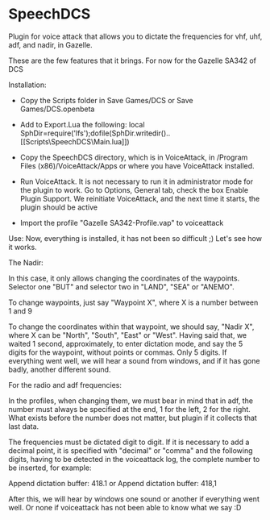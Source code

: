# SpeechDCS
Plugin for voice attack that allows you to dictate the frequencies for vhf, uhf, adf, and nadir, in Gazelle.

These are the few features that it brings. For now for the Gazelle SA342 of DCS

Installation:

- Copy the Scripts folder in Save Games/DCS or Save Games/DCS.openbeta

- Add to Export.Lua the following: local SphDir=require('lfs');dofile(SphDir.writedir()..[[Scripts\SpeechDCS\Main.lua]])

- Copy the SpeechDCS directory, which is in VoiceAttack, in /Program Files (x86)/VoiceAttack/Apps
  or where you have VoiceAttack installed.
  
- Run VoiceAttack. It is not necessary to run it in administrator mode for the plugin to work.
  Go to Options, General tab, check the box Enable Plugin Support. We reinitiate VoiceAttack, and the next time it starts, the plugin should be active

- Import the profile "Gazelle SA342-Profile.vap" to voiceattack

Use:
Now, everything is installed, it has not been so difficult ;)
Let's see how it works.

The Nadir:

In this case, it only allows changing the coordinates of the waypoints. Selector one "BUT" and selector two in "LAND", "SEA" or "ANEMO".

To change waypoints, just say "Waypoint X", where X is a number between 1 and 9

To change the coordinates within that waypoint, we should say, "Nadir X", where X can be "North", "South", "East" or "West".
Having said that, we waited 1 second, approximately, to enter dictation mode, and say the 5 digits for the waypoint, without points or commas. Only 5 digits.
If everything went well, we will hear a sound from windows, and if it has gone badly, another different sound.

For the radio and adf frequencies:

In the profiles, when changing them, we must bear in mind that in adf, the number must always be specified at the end, 1 for the left, 2 for the right.
What exists before the number does not matter, but plugin if it collects that last data.

The frequencies must be dictated digit to digit. If it is necessary to add a decimal point, it is specified with "decimal" or "comma" and the following digits,
having to be detected in the voiceattack log, the complete number to be inserted, for example:

Append dictation buffer: 418.1 or Append dictation buffer: 418,1

After this, we will hear by windows one sound or another if everything went well. Or none if voiceattack has not been able to know what we say :D
